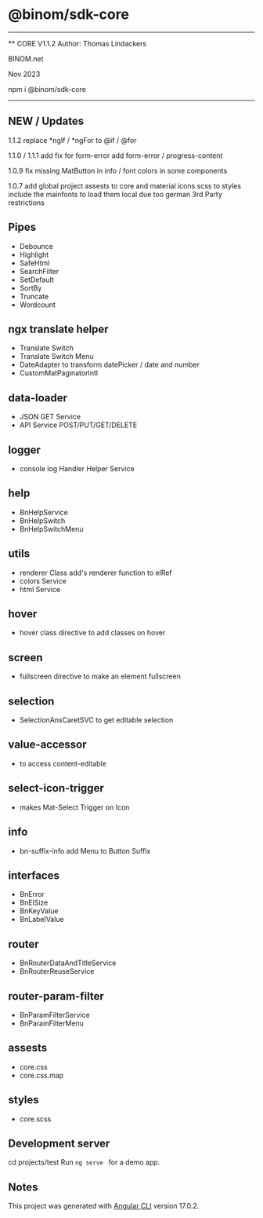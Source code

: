 # @binom/sdk-core
---------------------------------------------------------------------------------
** CORE V1.1.2
Author: Thomas Lindackers 

BINOM.net

Nov 2023

npm i @binom/sdk-core   

---------------------------------------------------------------------------------

## NEW / Updates
1.1.2 replace *ngIf / *ngFor to @if / @for

1.1.0 / 1.1.1 add fix for form-error 
add form-error / progress-content

1.0.9 
fix missing MatButton in info / font colors in some components

1.0.7 add global project assests to core and material icons scss to styles
include the mainfonts to load them local due too german 3rd Party restrictions

## Pipes 
- Debounce
- Highlight
- SafeHtml
- SearchFilter
- SetDefault
- SortBy
- Truncate
- Wordcount

## ngx translate helper 
- Translate Switch
- Translate Switch Menu
- DateAdapter to transform datePicker / date and number
- CustomMatPaginatorIntl

## data-loader
- JSON GET Service
- API Service POST/PUT/GET/DELETE 

## logger 
- console log Handler Helper Service

## help
- BnHelpService
- BnHelpSwitch
- BnHelpSwitchMenu

## utils
- renderer Class add's renderer function to elRef
- colors Service 
- html Service

## hover
- hover class directive to add classes on hover

## screen
- fullscreen directive to make an element fullscreen

## selection
- SelectionAnsCaretSVC to get editable selection

## value-accessor
- to access content-editable 

## select-icon-trigger
- makes Mat-Select Trigger on Icon

## info
- bn-suffix-info add Menu to Button Suffix

## interfaces
- BnError
- BnElSize
- BnKeyValue
- BnLabelValue

## router
- BnRouterDataAndTitleService
- BnRouterReuseService

## router-param-filter
- BnParamFilterService
- BnParamFilterMenu


## assests
- core.css
- core.css.map

## styles
- core.scss

## Development server

cd projects/test
Run `ng serve ` for a demo app. 

## Notes
This project was generated with [Angular CLI](https://github.com/angular/angular-cli) version 17.0.2.
